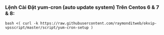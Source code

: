 ### Lệnh Cài Đặt yum-cron (auto update system) Trên Centos 6 & 7 & 8:
```
bash <( curl -k https://raw.githubusercontent.com/raymonditweb/okvip-vpsscript/master/script/yum-cron-setup )
```
